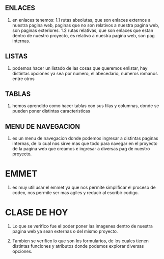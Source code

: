 ## ENLACES
1. en enlaces tenemos:
    1.1 rutas absolutas, que son enlaces externos a nuestra pagina web, paginas que no son relativos a nuestra pagina web, son paginas exteriores.
    1.2 rutas relativas, que son enlaces que estan dentro de nuestro proyecto, es relativo a nuestra pagina web, son pag internas.

## LISTAS
1. podemos hacer un listado de las cosas que queremos enlistar, hay distintas opciones ya sea por numero, el abecedario, numeros romanos entre otros

## TABLAS
1. hemos aprendido como hacer tablas con sus filas y columnas, donde se pueden poner distintas caracteristicas

## MENU DE NAVEGACION
1. es un menu de navegacion donde podemos ingresar a distintas paginas internas, de lo cual nos sirve mas que todo para navegar en el proyecto de la pagina web que creamos e ingresar a diversas pag de nuestro proyecto.

# EMMET
1. es muy util usar el emmet ya que nos permite simplificar el proceso de codeo, nos permite ser mas agiles y reducir al escribir codigo.


# CLASE DE HOY
1. Lo que se verifico fue el poder poner las imagenes dentro de nuestra pagina web ya sean externas o del mismo proyecto.

2. Tambien se verifico lo que son los formularios, de los cuales tienen distintas funciones y atributos donde podemos explorar diversas opciones.